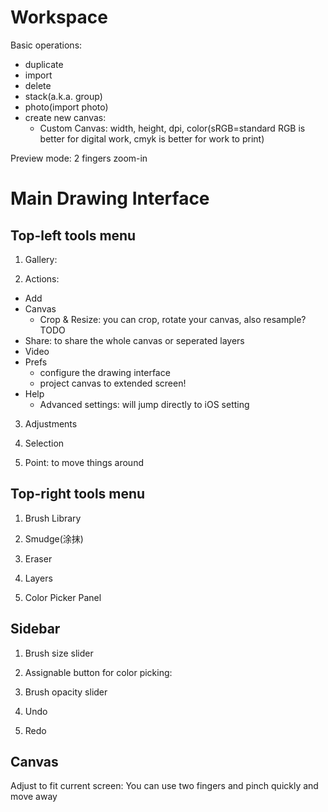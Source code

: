 # Workspace
Basic operations: 

- duplicate
- import
- delete
- stack(a.k.a. group)
- photo(import photo)
- create new canvas:
	- Custom Canvas: width, height, dpi, color(sRGB=standard RGB is better for digital work, cmyk is better for work to print)

Preview mode: 2 fingers zoom-in

# Main Drawing Interface

## Top-left tools menu
1. Gallery:

2. Actions:
- Add
- Canvas
	- Crop & Resize: you can crop, rotate your canvas, also resample? TODO
- Share: to share the whole canvas or seperated layers
- Video
- Prefs
	- configure the drawing interface
	- project canvas to extended screen!
- Help
	- Advanced settings: will jump directly to iOS setting

3. Adjustments

4. Selection

5. Point: to move things around

## Top-right tools menu

1. Brush Library

2. Smudge(涂抹)

3. Eraser

4. Layers

5. Color Picker Panel


## Sidebar

1. Brush size slider

2. Assignable button for color picking:

3. Brush opacity slider

4. Undo

5. Redo

## Canvas
Adjust to fit current screen: You can use two fingers and pinch quickly and move away
